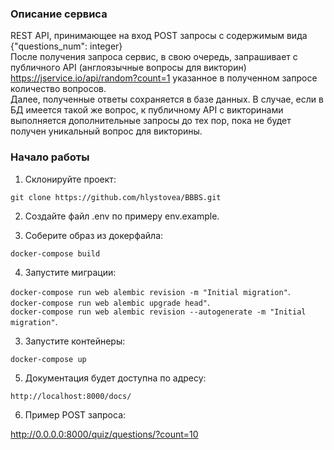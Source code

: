 ### Описание сервиса
REST API, принимающее на вход POST запросы с содержимым вида {"questions_num": integer}  
После получения запроса сервис, в свою очередь, запрашивает с публичного API (англоязычные вопросы для викторин) https://jservice.io/api/random?count=1 указанное в полученном запросе количество вопросов.  
Далее, полученные ответы сохраняется в базе данных. 
В случае, если в БД имеется такой же вопрос, к публичному API с викторинами выполняется дополнительные запросы до тех пор, пока не будет получен уникальный вопрос для викторины.

### Начало работы

1. Склонируйте проект:


```git clone https://github.com/hlystovea/BBBS.git```  


2. Создайте файл .env по примеру env.example.


3. Соберите образ из докерфайла:

```docker-compose build```

4. Запустите миграции:

```docker-compose run web alembic revision -m "Initial migration"```. \
```docker-compose run web alembic upgrade head"```. \
```docker-compose run web alembic revision --autogenerate -m "Initial migration"```. 

3. Запустите контейнеры:

```docker-compose up```

5. Документация будет доступна по адресу:
 
```http://localhost:8000/docs/```

6. Пример POST запроса:

http://0.0.0.0:8000/quiz/questions/?count=10


